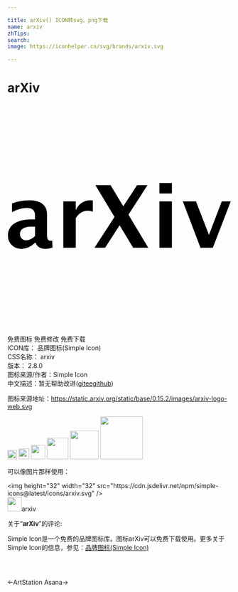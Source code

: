```yaml
---

title: arXiv() ICON转svg、png下载
name: arxiv
zhTips: 
search: 
image: https://iconhelper.cn/svg/brands/arxiv.svg

---
```


# arXiv  <small style="font-size: 60%;font-weight: 100"></small>

<div id="svg" class="svg-wrap">
<svg role="img" viewBox="0 0 24 24" xmlns="http://www.w3.org/2000/svg"><title>arXiv icon</title><path d="M20.7 15.404l-1.894-4.967h1.411l1.39 3.582 1.379-3.582h.96l-1.92 4.967zM16.298 9.6V8.48h1.34V9.6zm0 5.808v-4.971h1.34v4.967zm-6.965-.003l2.146-3.3L9.43 8.707h1.627l1.364 2.254L13.9 8.707h1.12l-2.046 3.156 2.126 3.537h-1.622l-1.45-2.4-1.557 2.4H9.333zm-3.346 0v-4.968h1.338v.937c.344-.7.875-1.051 1.585-1.051a1.401 1.401 0 01.248.026v1.194a1.6 1.6 0 00-.53-.102c-.537 0-.968.267-1.303.8v3.164zm-3.028-.536q-.664.65-1.437.65a1.473 1.473 0 01-1.06-.398 1.376 1.376 0 01-.406-1.03 1.45 1.45 0 01.659-1.271q.657-.447 1.884-.448h.355v-.453q0-.772-.88-.772a3.305 3.305 0 00-1.587.443v-.922a5.016 5.016 0 011.808-.345q1.953 0 1.951 1.55v2.206c0 .39.123.58.376.58a.8.8 0 00.174-.02l.032.751a2.745 2.745 0 01-.751.13c-.552 0-.902-.216-1.06-.65h-.054zm0-.72v-1.01h-.32c-.866 0-1.297.274-1.297.815a.64.64 0 00.64.648c.329.004.647-.15.977-.453z"/></svg>
</div>
<detail full-name='arxiv'></detail>

<div class="detail-page">
<p>
<span><span class="badge-success badge">免费图标</span> <span class="badge-success badge">免费修改</span>  <span class="badge-success badge">免费下载</span> </span>
<br/>
<span>
ICON库：
<span class="badge-secondary badge">品牌图标(Simple Icon)</span> 
</span>
<br/>
<span>
CSS名称：
<span class="badge-secondary badge">arxiv</span> 
</span>

<br/>
<span>
版本：
<span class="badge-secondary badge">2.8.0</span> 
</span>
<br/>
<span>图标来源/作者：<span class="badge-light badge">Simple Icon</span></span> 
<br/>
<span class="zh-detail">中文描述：暂无<span class="help-link"><span>帮助改进</span>(<a href="https://gitee.com/liuwave/icon-helper/edit/master/json/brands/arxiv.json" target="_blank" rel="noopener noreferrer">gitee</a><a href="https://github.com/liuwave/icon-helper/edit/master/json/brands/arxiv.json" target="_blank" rel="noopener noreferrer">github</a></span>)</span><br/>
</p>
</div><div class="description description alert alert-light"><p>图标来源地址：<a href="https://static.arxiv.org/static/base/0.15.2/images/arxiv-logo-web.svg" target="_blank" rel="noopener noreferrer">https://static.arxiv.org/static/base/0.15.2/images/arxiv-logo-web.svg</a></p></div>
<div class="alert alert-dark">
<img height="21" width="21" src="https://cdn.jsdelivr.net/npm/simple-icons@latest/icons/arxiv.svg" />
<img height="24" width="24" src="https://cdn.jsdelivr.net/npm/simple-icons@latest/icons/arxiv.svg" />
<img height="32" width="32" src="https://cdn.jsdelivr.net/npm/simple-icons@latest/icons/arxiv.svg" />
<img height="48" width="48" src="https://cdn.jsdelivr.net/npm/simple-icons@latest/icons/arxiv.svg" />
<img height="64" width="64" src="https://cdn.jsdelivr.net/npm/simple-icons@latest/icons/arxiv.svg" />
<img height="96" width="96" src="https://cdn.jsdelivr.net/npm/simple-icons@latest/icons/arxiv.svg" />

</div>
<div>
  <p>可以像图片那样使用：    
  </p>
  <div class="alert alert-primary" style="font-size: 14px">
    &lt;img height="32" width="32" src="https://cdn.jsdelivr.net/npm/simple-icons@latest/icons/arxiv.svg" /&gt;
    <copy-btn content='<img height="32" width="32" src="https://cdn.jsdelivr.net/npm/simple-icons@latest/icons/arxiv.svg" />'></copy-btn>
  </div>
  <div class="alert alert-secondary">
    <img height="32" width="32" src="https://cdn.jsdelivr.net/npm/simple-icons@latest/icons/arxiv.svg" />arxiv
    <copy-btn content="arxiv" btn-title="复制图标名称"></copy-btn>
  </div>
</div>
<div class="icon-detail__container">
<p>关于“<b>arXiv</b>”的评论:</p>
</div>
<Vssue title="关于“arXiv”的评论" />
<div><p>Simple Icon是一个免费的品牌图标库。图标arXiv可以免费下载使用。更多关于  Simple Icon的信息，参见：<a target="_blank" href="https://iconhelper.cn/brands.html">品牌图标(Simple Icon)</a>
</p></div>


<div style="padding:2rem 0 " class="page-nav"><p class="inner"><span class="prev">←<router-link to="/icon/artstation.html">ArtStation</router-link></span> <span class="next"><router-link to="/icon/asana.html">Asana</router-link>→</span></p></div>
